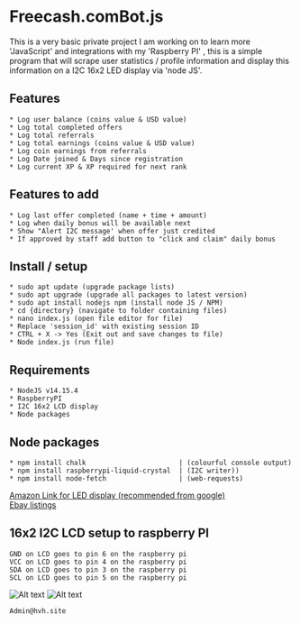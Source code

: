 # Freecash.comBot.js
This is a very basic private project I am working on to learn more 'JavaScript' and integrations with my 'Raspberry PI' , this is a simple program that will scrape user statistics / profile information and display this information on a I2C 16x2 LED display via 'node JS'.

## Features
```
* Log user balance (coins value & USD value)
* Log total completed offers
* Log total referrals
* Log total earnings (coins value & USD value)
* Log coin earnings from referrals
* Log Date joined & Days since registration
* Log current XP & XP required for next rank
```

## Features to add
```
* Log last offer completed (name + time + amount)
* Log when daily bonus will be available next
* Show "Alert I2C message' when offer just credited
* If approved by staff add button to "click and claim" daily bonus
```

## Install / setup
```
* sudo apt update (upgrade package lists)
* sudo apt upgrade (upgrade all packages to latest version)
* sudo apt install nodejs npm (install node JS / NPM)
* cd {directory} (navigate to folder containing files)
* nano index.js (open file editor for file)
* Replace 'session_id' with existing session ID
* CTRL + X -> Yes (Exit out and save changes to file)
* Node index.js (run file)
```


## Requirements
```
* NodeJS v14.15.4
* RaspberryPI
* I2C 16x2 LCD display
* Node packages
```

## Node packages
```
* npm install chalk                       | (colourful console output)
* npm install raspberrypi-liquid-crystal  | (I2C writer))
* npm install node-fetch                  | (web-requests)
```
[Amazon Link for LED display (recommended from google)](https://amzn.to/2LkpoCm "Pi LED purchase")                                                                    
[Ebay listings](https://www.ebay.co.uk/sch/i.html?_from=R40&_trksid=p2386202.m570.l1313&_nkw=pi+i2c+led+screen&_sacat=0 "i2c")   

## 16x2 I2C LCD setup to raspberry PI
```
GND on LCD goes to pin 6 on the raspberry pi
VCC on LCD goes to pin 4 on the raspberry pi
SDA on LCD goes to pin 3 on the raspberry pi
SCL on LCD goes to pin 5 on the raspberry pi
```
![Alt text](https://www.bigmessowires.com/wp-content/uploads/2018/05/Raspberry-GPIO.jpg "GPIO")
![Alt text](https://tutorials-raspberrypi.de/wp-content/uploads/20151015_113929-600x338.jpg "LCD 16x2")
```
Admin@hvh.site
```
